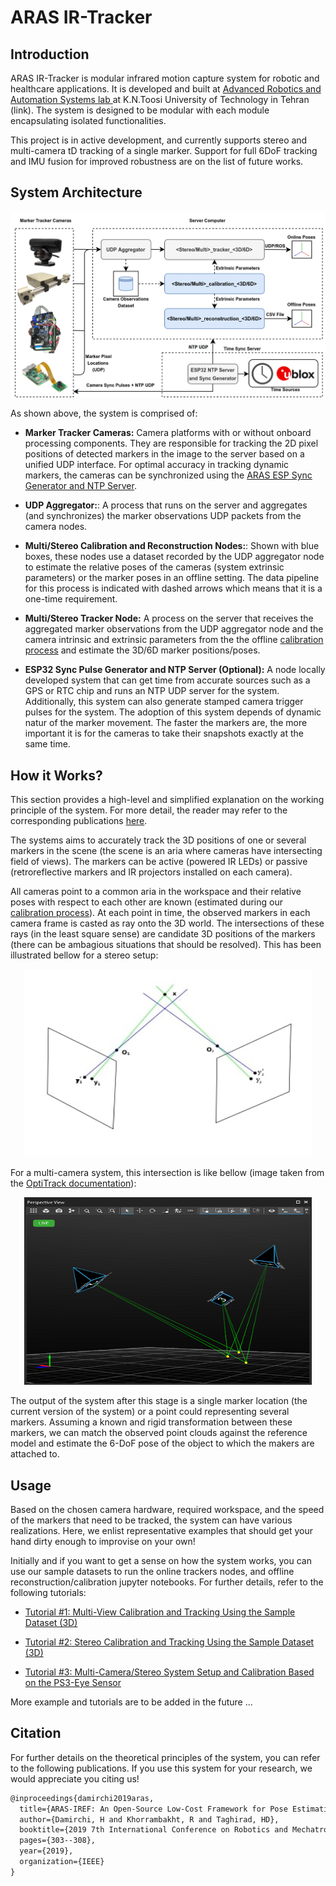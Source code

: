 # ARAS IR-Tracker
## Introduction

ARAS IR-Tracker is modular infrared motion capture system for robotic and healthcare applications. It is developed and built at [Advanced Robotics and Automation Systems lab ](aras.kntu.ac.ir) at K.N.Toosi University of Technology in Tehran (link). The system is designed to be modular with each module encapsulating isolated functionalities.

This project is in active development, and currently supports stereo and multi-camera tD tracking of a single marker. Support for full 6DoF tracking and IMU fusion for improved robustness are on the list of future works. 

## System Architecture

![System Overall Architecture](/doc/system_architecture.png)

As shown above, the system is comprised of:

- **Marker Tracker Cameras:** Camera platforms with or without onboard processing components. They are responsible for tracking the 2D pixel positions of detected markers in the image to the server based on a unified UDP interface. For optimal accuracy in tracking dynamic markers, the cameras can be synchronized using the [ARAS ESP Sync Generator and NTP Server](void). 

- **UDP Aggregator:**: A process that runs on the server and aggregates (and synchronizes) the marker observations UDP packets from the camera nodes.

- **Multi/Stereo Calibration and Reconstruction Nodes:**: Shown with blue boxes, these nodes use a dataset recorded by the UDP aggregator node to estimate the relative poses of the cameras (system extrinsic parameters) or the marker poses in an offline setting. The data pipeline for this process is indicated with dashed arrows which means that it is a one-time requirement. 

- **Multi/Stereo Tracker Node:** A process on the server that receives the aggregated marker observations from the UDP aggregator node and the camera intrinsic and extrinsic parameters from the the offline [calibration process](void) and estimate the 3D/6D marker positions/poses.

- **ESP32 Sync Pulse Generator and NTP Server (Optional):** A node locally developed system that can get time from accurate sources such as a GPS or RTC chip and runs an NTP UDP server for the system. Additionally, this system can also generate stamped camera trigger pulses for the system. The adoption of this system depends of dynamic natur of the marker movement. The faster the markers are, the more important it is for the cameras to take their snapshots exactly at the same time. 

## How it Works?

This section provides a high-level and simplified explanation on the working principle of the system. For more detail, the reader may refer to the corresponding publications [here](#citation). 

The systems aims to accurately track the 3D positions of one or several markers in the scene (the scene is an aria where cameras have intersecting field of views). The markers can be active (powered IR LEDs) or passive (retroreflective markers and IR projectors installed on each camera). 

All cameras point to a common aria in the workspace and their relative poses with respect to each other are known (estimated during our [calibration process]()). At each point in time, the observed markers in each camera frame is casted as ray onto the 3D world. The intersections of these rays (in the least square sense) are candidate 3D positions of the markers (there can be ambagious situations that should be resolved). This has been illustrated bellow for a stereo setup:

<p align="center">
  <img width="460" height="300" src="/doc/stereo_ray_intersection.jpg">
</p>

For a multi-camera system, this intersection is like bellow (image taken from the [OptiTrack documentation](https://v22.wiki.optitrack.com/index.php?title=Reconstruction_and_2D_Mode)):

<p align="center">
  <img width="460" height="300" src="/doc/optitrack_rays.png">
</p>

The output of the system after this stage is a single marker location (the current version of the system) or a point could representing several markers. Assuming a known and rigid transformation between these markers, we can match the observed point clouds against the reference model and estimate the 6-DoF pose of the object to which the makers are attached to.  

## Usage
Based on the chosen camera hardware, required workspace, and the speed of the markers that need to be tracked, the system can have various realizations. Here, we enlist representative examples that should get your hand dirty enough to improvise on your own! 

Initially and if you want to get a sense on how the system works, you can use our sample datasets to run the online trackers nodes, and offline reconstruction/calibration jupyter notebooks. For further details, refer to the following tutorials:

- [Tutorial #1: Multi-View Calibration and Tracking Using the Sample Dataset (3D)]()

- [Tutorial #2: Stereo Calibration and Tracking Using the Sample Dataset (3D)]()

- [Tutorial #3: Multi-Camera/Stereo System Setup and Calibration Based on the PS3-Eye Sensor]()

More example and tutorials are to be added in the future ... 
## Citation

For further details on the theoretical principles of the system, you can refer to the following publications. If you use this system for your research, we would appreciate you citing us! 

```latex
@inproceedings{damirchi2019aras,
  title={ARAS-IREF: An Open-Source Low-Cost Framework for Pose Estimation},
  author={Damirchi, H and Khorrambakht, R and Taghirad, HD},
  booktitle={2019 7th International Conference on Robotics and Mechatronics (ICRoM)},
  pages={303--308},
  year={2019},
  organization={IEEE}
}
```
